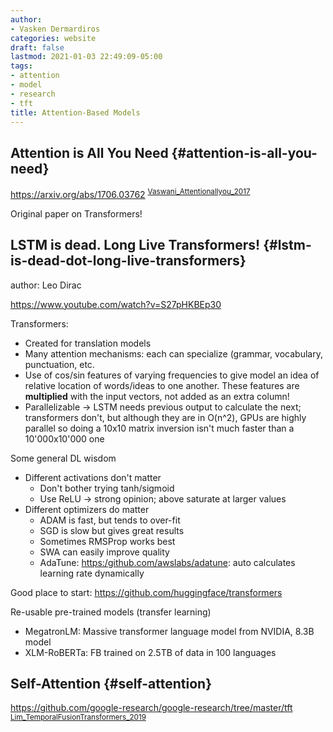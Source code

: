 ```yaml
---
author:
- Vasken Dermardiros
categories: website
draft: false
lastmod: 2021-01-03 22:49:09-05:00
tags:
- attention
- model
- research
- tft
title: Attention-Based Models
---
```



## Attention is All You Need {#attention-is-all-you-need}

<https://arxiv.org/abs/1706.03762>
<sup id="d91e0cc104a7c55638980581a2868ea4"><a href="#Vaswani_Attentionallyou_2017" title="Vaswani, Shazeer, Parmar, Uszkoreit, Jones, Gomez, Kaiser \&amp; Polosukhin, Attention {{Is All You Need}}, {arXiv:1706.03762 [cs]}, v(), (2017).">Vaswani_Attentionallyou_2017</a></sup>

Original paper on Transformers!


## LSTM is dead. Long Live Transformers! {#lstm-is-dead-dot-long-live-transformers}

author: Leo Dirac

<https://www.youtube.com/watch?v=S27pHKBEp30>

Transformers:

- Created for translation models
- Many attention mechanisms: each can specialize (grammar, vocabulary,
    punctuation, etc.
- Use of cos/sin features of varying frequencies to give model an idea of
    relative location of words/ideas to one another. These features are
    **multiplied** with the input vectors, not added as an extra column!
- Parallelizable -> LSTM needs previous output to calculate the next;
    transformers don't, but although they are in O(n^2), GPUs are highly parallel
    so doing a 10x10 matrix inversion isn't much faster than a 10'000x10'000 one

Some general DL wisdom

- Different activations don't matter
    - Don't bother trying tanh/sigmoid
    - Use ReLU -> strong opinion; above saturate at larger values
- Different optimizers do matter
    - ADAM is fast, but tends to over-fit
    - SGD is slow but gives great results
    - Sometimes RMSProp works best
    - SWA can easily improve quality
    - AdaTune: <https:/github.com/awslabs/adatune>: auto calculates learning rate
        dynamically

Good place to start: <https://github.com/huggingface/transformers>

Re-usable pre-trained models (transfer learning)

- MegatronLM: Massive transformer language model from NVIDIA, 8.3B model
- XLM-RoBERTa: FB trained on 2.5TB of data in 100 languages


## Self-Attention {#self-attention}

<https://github.com/google-research/google-research/tree/master/tft>
<sup id="1dc369642340f0209273395e79981819"><a href="#Lim_TemporalFusionTransformers_2019" title="">Lim_TemporalFusionTransformers_2019</a></sup>